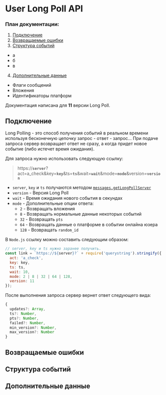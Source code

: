 # User Long Poll API

### План документации:
1. [Подключение](https://github.com/danyadev/longpoll-doc#подключение)
2. [Возвращаемые ошибки](https://github.com/danyadev/longpoll-doc#возвращаемые-ошибки)
3. [Структура событий](https://github.com/danyadev/longpoll-doc#структура-событий)
 * а
 * б
 * в
4. [Дополнительные данные](https://github.com/danyadev/longpoll-doc#дополнительные-данные)
 * Флаги сообщений
 * Вложения
 * Идентификаторы платформ

Документация написана для __11__ версии Long Poll.

## Подключение

Long Polling - это способ получения событий в реальном времени используя бесконечную цепочку запрос - ответ - запрос... При подаче запроса сервер возвращает ответ не сразу, а когда придет новое событие (либо истечет время ожидания).

Для запроса нужно использовать следующую ссылку:

> https://**`server`**?act=a_check&key=**`key`**&ts=**`ts`**&wait=**`wait`**&mode=**`mode`**&version=**`version`**

* `server`, `key` и `ts` получаются методом [`messages.getLongPollServer`](https://vk.com/dev/messages.getLongPollServer)
* `version` - Версия Long Poll
* `wait` - Время ожидания нового события в секундах
* `mode` - Дополнительные опции ответа:
  * `2` - Возвращать вложения
  * `8` - Возвращать нормальные данные некоторых событий
  * `32` - Возвращать `pts`
  * `64` - Возвращать данные о платформе в событии онлайна юзера
  * `128` - Возвращать `random_id`

В `Node.js` ссылку можно составить следующим образом:
```js
// server, key и ts нужно заранее получить. 
const link = `https://${server}?` + require('querystring').stringify({
  act: 'a_check',
  key: key,
  ts: ts,
  wait: 10,
  mode: 2 | 8 | 32 | 64 | 128,
  version: 11
});
```

После выполнения запроса сервер вернет ответ следующего вида:
```js
{
  updates?: Array,
  ts?: Number,
  pts?: Number,
  failed?: Number,
  min_version?: Number,
  max_version?: Number
}
```

## Возвращаемые ошибки

## Структура событий

## Дополнительные данные
